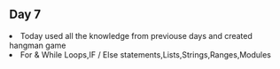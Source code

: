 ## Day 7

<li> Today used all the knowledge from previouse days and created hangman game
<li> For & While Loops,IF / Else statements,Lists,Strings,Ranges,Modules
